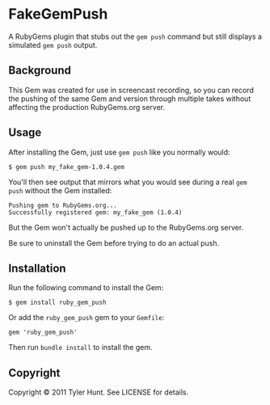 # FakeGemPush

A RubyGems plugin that stubs out the `gem push` command but still displays a
simulated `gem push` output.


## Background

This Gem was created for use in screencast recording, so you can record the
pushing of the same Gem and version through multiple takes without affecting
the production RubyGems.org server.


## Usage

After installing the Gem, just use `gem push` like you normally would:

    $ gem push my_fake_gem-1.0.4.gem

You'll then see output that mirrors what you would see during a real `gem push`
without the Gem installed:

    Pushing gem to RubyGems.org...
    Successfully registered gem: my_fake_gem (1.0.4)

But the Gem won't actually be pushed up to the RubyGems.org server.

Be sure to uninstall the Gem before trying to do an actual push.


## Installation

Run the following command to install the Gem:

    $ gem install ruby_gem_push

Or add the `ruby_gem_push` gem to your `Gemfile`:

    gem 'ruby_gem_push'

Then run `bundle install` to install the gem.


## Copyright

Copyright © 2011 Tyler Hunt. See LICENSE for details.
